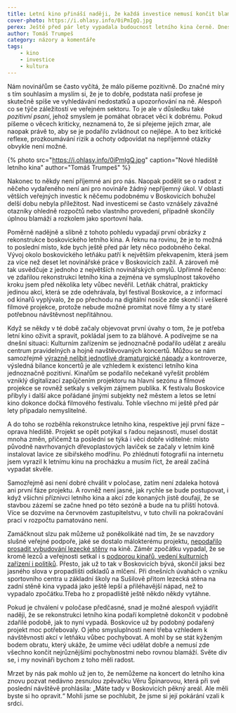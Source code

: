 ```yaml
---
title: Letní kino přináší naději, že každá investice nemusí končit blamáží
cover-photo: https://i.ohlasy.info/0iPmIgQ.jpg
perex: Ještě před pár lety vypadala budoucnost letního kina černě. Dnes by se mohla stát příkladem zdařilé a smysluplné investice.
author: Tomáš Trumpeš
category: názory a komentáře
tags:
    - kino
    - investice
    - kultura
---
```


Nám novinářům se často vyčítá, že málo píšeme pozitivně. Do značné míry s tím souhlasím a myslím si, že je to dobře, podstata naší profese je skutečně spíše ve vyhledávání nedostatků a upozorňování na ně. Alespoň co se týče záležitostí ve veřejném sektoru. To je ale v důsledku také *pozitivní psaní*, jehož smyslem je pomáhat obracet věci k dobrému. Pokud píšeme o věcech kriticky, neznamená to, že si přejeme jejich zmar, ale naopak právě to, aby se je podařilo zvládnout co nejlépe. A to bez kritické reflexe, prozkoumávání rizik a ochoty odpovídat na nepříjemné otázky obvykle není možné.

{% photo src="https://i.ohlasy.info/0iPmIgQ.jpg" caption="Nové hlediště letního kina" author="Tomáš Trumpeš" %}

Nakonec to někdy není příjemné ani pro nás. Naopak podělit se o radost z něčeho vydařeného není ani pro novináře žádný nepříjemný úkol. V oblasti větších veřejných investic k něčemu podobnému v Boskovicích bohužel delší dobu nebyla příležitost. Nad investicemi se často vznášely závažné otazníky ohledně rozpočtů nebo vlastního provedení, případně skončily úplnou blamáží a rozkolem jako sportovní hala.

Poměrně nadějně a slibně z tohoto pohledu vypadají první obrázky z rekonstrukce boskovického letního kina. A řeknu na rovinu, že je to možná to poslední místo, kde bych ještě před pár lety něco podobného čekal. Vývoj okolo boskovického letňáku patří k největším překvapením, která jsem za více než deset let novinářské práce v Boskovicích zažil. A zároveň mě tak usvědčuje z jednoho z největších novinářských omylů. Upřímně řečeno: ve zdařilou rekonstrukci letního kina a zejména ve symsluplnost takového kroku jsem před několika lety vůbec nevěřil. Letňák chátral, prakticky jedinou akcí, která se zde odehrávala, byl festival Boskovice, a z informací od kinařů vyplývalo, že po přechodu na digitální nosiče zde skončí i veškeré filmové projekce, protože nebude možné promítat nové filmy a ty staré potřebnou návštěvnost nepřitáhnou.

Když se někdy v té době začaly objevovat první úvahy o tom, že je potřeba letní kino oživit a spravit, pokládal jsem to za bláhové. A podívejme se na dnešní situaci: Kulturním zařízením se jednoznačně podařilo udělat z areálu centrum pravidelných a hojně navštěvovaných koncertů. Můžou se nám samozřejmě [výrazně nelíbit jednotlivé dramaturgické nápady](http://www.ohlasy.info/clanky/2015/04/michal-david-za-hranici.html) a kontroverze, výsledná bilance koncertů je ale vzhledem k existenci letního kina jednoznačně pozitivní. Kinařům se podařilo nečekaně vyřešit problém vzniklý digitalizací zapůjčením projektoru na hlavní sezónu a filmové projekce se rovněž setkaly s velkým zájmem publika. K festivalu Boskovice přibyly i další akce pořádané jinými subjekty než městem a letos se letní kino dokonce dočká filmového festivalu. Tohle všechno mi ještě před pár lety připadalo nemyslitelné.

A do toho se rozběhla rekonstrukce letního kina, respektive její první fáze – oprava hlediště. Projekt se opět potýkal s řadou nejasností, musel dostát mnoha změn, přičemž ta poslední se týká i věci dobře viditelné: místo původně navrhovaných dřevoplastových laviček se začaly v letním kině instalovat lavice ze sibiřského modřínu. Po zhlédnutí fotografií na internetu jsem vyrazil k letnímu kinu na procházku a musím říct, že areál začíná vypadat skvěle.

Samozřejmě asi není dobré chválit v poločase, zatím není zdaleka hotová ani první fáze projektu. A rovněž není jasné, jak rychle se bude postupovat, i když všichni příznivci letního kina a akcí zde konaných jistě doufají, že se stavbou zázemí se začne hned po této sezóně a bude na tu příští hotová. Více se dozvíme na červnovém zastupitelstvu, v tuto chvíli na pokračování prací v rozpočtu pamatováno není.

Zamáčknout slzu pak můžeme už poněkolikáté nad tím, že se navzdory slušné veřejné podpoře, jaké se dostalo málokterému projektu, [nepodařilo prosadit vybudování lezecké stěny](http://www.ohlasy.info/clanky/2016/03/stena-nebude.html) na kině. Záměr zpočátku vypadal, že se kromě lezců a veřejnosti setkal i s [podporou kinařů, vedení kulturních zařízení i politiků](http://www.ohlasy.info/clanky/2015/08/anketa-stena.html). Přesto, jak už to tak v Boskovicích bývá, skončil jaksi bez jasného slova v propadlišti odkladů a mlčení. Při dnešních úvahách o vzniku sportovního centra u základní školy na Sušilově přitom lezecká stěna na zadní stěně kina vypadá jako ještě lepší a přiléhavější nápad, než to vypadalo zpočátku.Třeba ho z propadliště ještě někdo někdy vytáhne.

Pokud je chválení v poločase předčasné, snad je možné alespoň vyjádřit naději, že se rekonstrukci letního kina podaří kompletně dokončit v podobně zdařilé podobě, jak to nyní vypadá. Boskovice už by podobný podařený projekt moc potřebovaly. O jeho smysluplnosti není třeba vzhledem k návštěvnosti akcí v letňáku vůbec pochybovat. A mohl by se stát kýženým bodem obratu, který ukáže, že umíme věci udělat dobře a nemusí zde všechno končit nejrůznějšími pochybnostmi nebo rovnou blamáží. Světe div se, i my novináři bychom z toho měli radost.

Mrzet by nás pak mohlo už jen to, že nemůžeme na koncert do letního kina znovu pozvat nedávno zesnulou zpěvačku Věru Špinarovou, která při své poslední návštěvě prohlásila: „Máte tady v Boskovicích pěkný areál. Ale měli byste si ho opravit.“ Mohli jsme se pochlubit, že jsme si její pokárání vzali k srdci.
